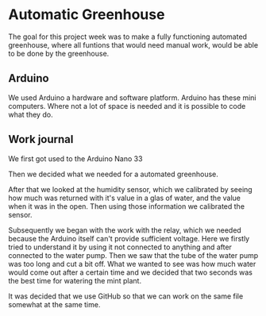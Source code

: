 # Automatic Greenhouse

The goal for this project week was to make a fully functioning automated greenhouse, where all funtions that would need manual work, would be able to be done by the greenhouse.

## Arduino

We used Arduino a hardware and software platform. Arduino has these mini computers. Where not a lot of space is needed and it is possible to code what they do.



## Work journal
We first got used to the Arduino Nano 33 

Then we decided what we needed for a automated greenhouse.

After that we looked at the humidity sensor, which we calibrated by seeing how much was returned with it's value in a glas of water, and the value when it was in the open. Then using those information we calibrated the sensor.

Subsequently we began with the work with the relay, which we needed because the Arduino itself can't provide sufficient voltage. Here we firstly tried to understand it by using it not connected to anything and after connected to the water pump. Then we saw that the tube of the water pump was too long and cut a bit off. What we wanted to see was how much water would come out after a certain time and we decided that two seconds was the best time for watering the mint plant.

It was decided that we use GitHub so that we can work on the same file somewhat at the same time.
